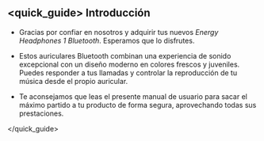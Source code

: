 ## <quick_guide> Introducción

*	Gracias por confiar en nosotros y adquirir tus nuevos *Energy Headphones 1 Bluetooth*. Esperamos que lo disfrutes.

*	Estos auriculares Bluetooth combinan una experiencia de sonido excepcional con un diseño moderno en colores frescos y juveniles. Puedes responder a tus llamadas y controlar la reproducción de tu música desde el propio auricular.

* Te aconsejamos que leas el presente manual de usuario para sacar el máximo partido a tu producto de forma segura, aprovechando todas sus prestaciones.

</unique> </quick_guide>


